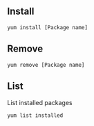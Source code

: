 ## Install
```console
yum install [Package name]
```

## Remove
```console
yum remove [Package name]
```

## List
List installed packages
```console
yum list installed
```
